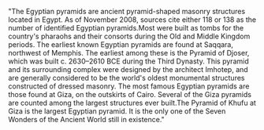 <!--
title:       Pyramids
subtitle:    2670 BCE first piramid
from:        -2670
to:          -2670
short:       The Egyptian pyramids are ancient pyramid-shaped masonry structures located in Egypt.
imageUrl:    https://upload.wikimedia.org/wikipedia/commons/thumb/a/af/All_Gizah_Pyramids.jpg/580px-All_Gizah_Pyramids.jpg
wikiUrl:     https://en.wikipedia.org/wiki/Egyptian_pyramids
-->


"The Egyptian pyramids are ancient pyramid-shaped masonry structures located in Egypt. As of November 2008, sources cite either 118 or 138 as the number of identified Egyptian pyramids.Most were built as tombs for the country's pharaohs and their consorts during the Old and Middle Kingdom periods. The earliest known Egyptian pyramids are found at Saqqara, northwest of Memphis. The earliest among these is the Pyramid of Djoser, which was built c. 2630–2610 BCE during the Third Dynasty. This pyramid and its surrounding complex were designed by the architect Imhotep, and are generally considered to be the world's oldest monumental structures constructed of dressed masonry. The most famous Egyptian pyramids are those found at Giza, on the outskirts of Cairo. Several of the Giza pyramids are counted among the largest structures ever built.The Pyramid of Khufu at Giza is the largest Egyptian pyramid. It is the only one of the Seven Wonders of the Ancient World still in existence."